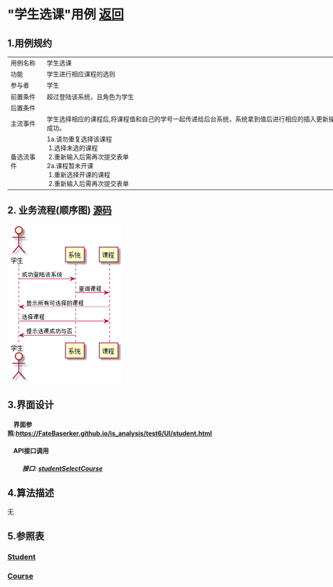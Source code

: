 # "学生选课"用例 <a href="https://github.com/FateBerserker/is_analysis/tree/master/test6">返回</a>
## 1.用例规约
<table cellspacing="0" style="width:900px;">
<tr>
	<td>用例名称</td>
	<td>学生选课</td>	
</tr>
<tr>
	<td>功能</td>
	<td>学生进行相应课程的选则</td>	
</tr>
<tr>
	<td>参与者</td>
	<td>学生</td>	
</tr>
<tr>
	<td>前置条件</td>
	<td>超过登陆该系统，且角色为学生</td>	
</tr>
<tr>
	<td>后置条件</td>
	<td></td>	
</tr>
<tr>
	<td>主流事件</td>
	<td>
	学生选择相应的课程后,将课程值和自己的学号一起传递给后台系统，系统拿到值后进行相应的插入更新操作后，提示学生课程选择成功。
	</td>	
</tr>
<tr>
	<td>备选流事件</td>
	<td>
		1a.请勿重复选择该课程 <br> 
		 &nbsp;1.选择未选的课程 <br>    
		 &nbsp;2.重新输入后需再次提交表单<br>	
		2a.课程暂未开课<br>
		 &nbsp;1.重新选择开课的课程 <br>    
		 &nbsp;2.重新输入后需再次提交表单
	</td>	
</tr>
	
</table>		


## 2. 业务流程(顺序图)  <a href="../src/studentSelectCourse.puml">源码</a>

<img src="../images/studentSelectCourse.png"/>


## 3.界面设计
#### &nbsp;&nbsp;&nbsp;&nbsp;界面参照:<a href="https://FateBaserker.github.io/is_analysis/test6/UI/student.html">https://FateBaserker.github.io/is_analysis/test6/UI/student.html</a>
#### &nbsp;&nbsp;&nbsp;&nbsp;API接口调用
##### &nbsp;&nbsp;&nbsp;&nbsp;&nbsp;&nbsp;&nbsp;&nbsp;&nbsp;&nbsp;接口: <a href="../接口/studentSelectCourse.md">studentSelectCourse</a>

## 4.算法描述
无

## 5.参照表
### <a href="../数据库表设计.md#student">Student</a>
### <a href="../数据库表设计.md#course">Course</a>



